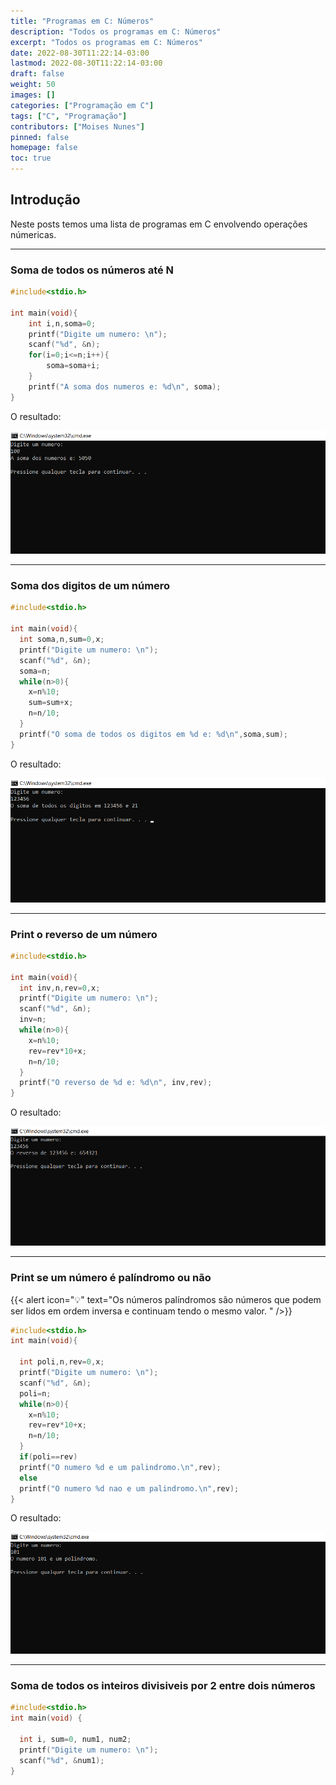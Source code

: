 ```yaml
---
title: "Programas em C: Números"
description: "Todos os programas em C: Números"
excerpt: "Todos os programas em C: Números"
date: 2022-08-30T11:22:14-03:00
lastmod: 2022-08-30T11:22:14-03:00
draft: false
weight: 50
images: []
categories: ["Programação em C"]
tags: ["C", "Programação"]
contributors: ["Moises Nunes"]
pinned: false
homepage: false
toc: true
---
```


## Introdução

Neste posts temos uma lista de programas em C envolvendo operações númericas.

___

### Soma de todos os números até N

```c
#include<stdio.h>

int main(void){
    int i,n,soma=0;
    printf("Digite um numero: \n");
    scanf("%d", &n);
    for(i=0;i<=n;i++){
        soma=soma+i;
    }
    printf("A soma dos numeros e: %d\n", soma);
}
```
O resultado:

<img class="blog-print" src="soma-ate-n.png">

___

### Soma dos digitos de um número

```c
#include<stdio.h>

int main(void){
  int soma,n,sum=0,x;
  printf("Digite um numero: \n");
  scanf("%d", &n);
  soma=n;
  while(n>0){
    x=n%10;
    sum=sum+x;
    n=n/10;
  }
  printf("O soma de todos os digitos em %d e: %d\n",soma,sum);
}

```
O resultado:

<img src="soma.png" class="blog-print">

___

### Print o reverso de um número

```c
#include<stdio.h>

int main(void){
  int inv,n,rev=0,x;
  printf("Digite um numero: \n");
  scanf("%d", &n);
  inv=n;
  while(n>0){
    x=n%10;
    rev=rev*10+x;
    n=n/10;
  }
  printf("O reverso de %d e: %d\n", inv,rev);
}


```
O resultado:

<img class="blog-print" src="reverso.png">

___

### Print se um número é palíndromo ou não

{{< alert icon="💡" text="Os números palíndromos são números que podem ser lidos em ordem inversa e continuam tendo o mesmo valor. " />}}

```c
#include<stdio.h>
int main(void){

  int poli,n,rev=0,x;
  printf("Digite um numero: \n");
  scanf("%d", &n);
  poli=n;
  while(n>0){
    x=n%10;
    rev=rev*10+x;
    n=n/10;
  }
  if(poli==rev)
  printf("O numero %d e um palindromo.\n",rev);
  else
  printf("O numero %d nao e um palindromo.\n",rev);
}
```
O resultado:

<img class="blog-print" src="poli.png">

___ 

### Soma de todos os inteiros divisiveis por 2 entre dois números

```c
#include<stdio.h>
int main(void) {

  int i, sum=0, num1, num2;
  printf("Digite um numero: \n");
  scanf("%d", &num1);
}
```
